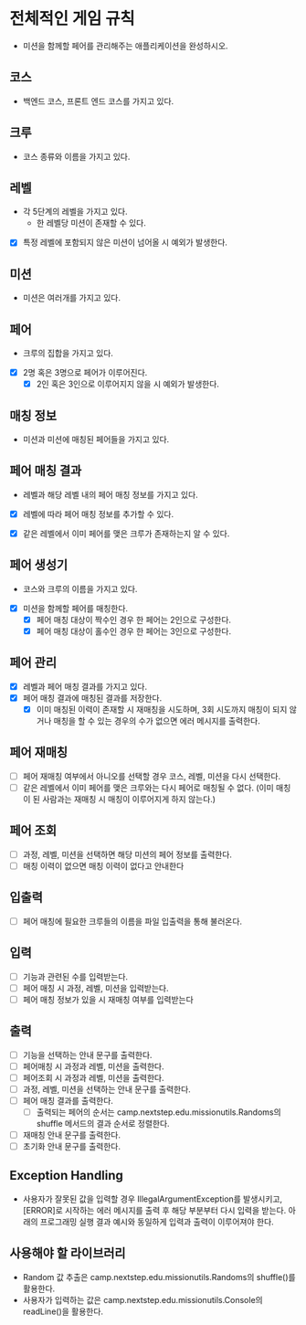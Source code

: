 # 전체적인 게임 규칙
- 미션을 함께할 페어를 관리해주는 애플리케이션을 완성하시오.

## 코스
- 백엔드 코스, 프론트 엔드 코스를 가지고 있다.

## 크루
- 코스 종류와 이름을 가지고 있다.

## 레벨
- 각 5단계의 레벨을 가지고 있다.
  - 한 레벨당 미션이 존재할 수 있다.
- [x] 특정 레벨에 포함되지 않은 미션이 넘어올 시 예외가 발생한다.

## 미션
- 미션은 여러개를 가지고 있다.

## 페어
- 크루의 집합을 가지고 있다.
- [x] 2명 혹은 3명으로 페어가 이루어진다.
  - [x] 2인 혹은 3인으로 이루어지지 않을 시 예외가 발생한다.

## 매칭 정보
- 미션과 미션에 매칭된 페어들을 가지고 있다.

## 페어 매칭 결과
- 레벨과 해당 레벨 내의 페어 매칭 정보를 가지고 있다.
- [x] 레벨에 따라 페어 매칭 정보를 추가할 수 있다.
- [x] 같은 레벨에서 이미 페어를 맺은 크루가 존재하는지 알 수 있다.


## 페어 생성기
- 코스와 크루의 이름을 가지고 있다.
- [x] 미션을 함께할 페어를 매칭한다.
  - [x] 페어 매칭 대상이 짝수인 경우 한 페어는 2인으로 구성한다.
  - [x] 페어 매칭 대상이 홀수인 경우 한 페어는 3인으로 구성한다.

## 페어 관리
- [x] 레벨과 페어 매칭 결과를 가지고 있다.
- [x] 페어 매칭 결과에 매칭된 결과를 저장한다.
  - [x] 이미 매칭된 이력이 존재할 시 재매칭을 시도하며, 3회 시도까지 매칭이 되지 않거나 매칭을 할 수 있는 경우의 수가 없으면 에러 메시지를 출력한다.

## 페어 재매칭
- [ ] 페어 재매칭 여부에서 아니오를 선택할 경우 코스, 레벨, 미션을 다시 선택한다.
- [ ] 같은 레벨에서 이미 페어를 맺은 크루와는 다시 페어로 매칭될 수 없다.
    (이미 매칭이 된 사람과는 재매칭 시 매칭이 이루어지게 하지 않는다.)

## 페어 조회
- [ ] 과정, 레벨, 미션을 선택하면 해당 미션의 페어 정보를 출력한다.
- [ ] 매칭 이력이 없으면 매칭 이력이 없다고 안내한다 

## 입출력
- [ ] 페어 매칭에 필요한 크루들의 이름을 파일 입출력을 통해 불러온다.

## 입력
- [ ] 기능과 관련된 수를 입력받는다.
- [ ] 페어 매칭 시 과정, 레벨, 미션을 입력받는다.
- [ ] 페어 매칭 정보가 있을 시 재매칭 여부를 입력받는다

## 출력
- [ ] 기능을 선택하는 안내 문구를 출력한다.
- [ ] 페어매칭 시 과정과 레벨, 미션을 출력한다.
- [ ] 페어조회 시 과정과 레벨, 미션을 출력한다.
- [ ] 과정, 레벨, 미션을 선택하는 안내 문구를 출력한다.
- [ ] 페어 매칭 결과를 출력한다.
  - [ ] 출력되는 페어의 순서는 camp.nextstep.edu.missionutils.Randoms의 shuffle 메서드의 결과 순서로 정렬한다.
- [ ] 재매칭 안내 문구를 출력한다.
- [ ] 초기화 안내 문구를 출력한다.

## Exception Handling
- 사용자가 잘못된 값을 입력할 경우 IllegalArgumentException를 발생시키고, [ERROR]로 시작하는 에러 메시지를 출력 후 해당 부분부터 다시 입력을 받는다.
  아래의 프로그래밍 실행 결과 예시와 동일하게 입력과 출력이 이루어져야 한다.

## 사용해야 할 라이브러리
- Random 값 추출은 camp.nextstep.edu.missionutils.Randoms의 shuffle()를 활용한다. 
- 사용자가 입력하는 값은 camp.nextstep.edu.missionutils.Console의 readLine()을 활용한다.

  